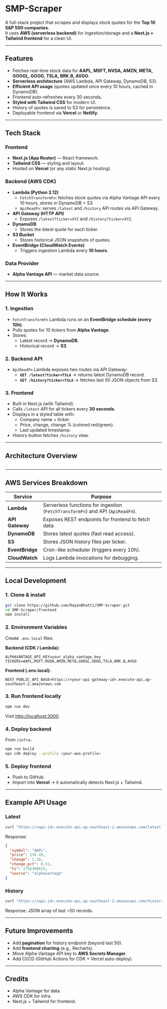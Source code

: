 # SMP-Scraper

A full-stack project that scrapes and displays stock quotes for the **Top 10 S&P 500 companies**.  
It uses **AWS (serverless backend)** for ingestion/storage and a **Next.js + Tailwind frontend** for a clean UI.  

---

## Features

- Fetches real-time stock data for **AAPL, MSFT, NVDA, AMZN, META, GOOGL, GOOG, TSLA, BRK.B, AVGO**.
- **Serverless architecture** (AWS Lambda, API Gateway, DynamoDB, S3).
- **Efficient API usage** (quotes updated once every 10 hours, cached in DynamoDB).
- Frontend auto-refreshes every 30 seconds.
- **Styled with Tailwind CSS** for modern UI.
- History of quotes is saved to S3 for persistence.
- Deployable frontend via **Vercel** or **Netlify**.

---

## Tech Stack

### Frontend
- **Next.js (App Router)** — React framework.
- **Tailwind CSS** — styling and layout.
- Hosted on **Vercel** (or any static Next.js hosting).

### Backend (AWS CDK)
- **Lambda (Python 3.12)**  
  - `FetchTransformFn`: fetches stock quotes via Alpha Vantage API every 10 hours, stores in DynamoDB + S3.  
  - `ApiReadFn`: serves `/latest` and `/history` API routes via API Gateway.  
- **API Gateway (HTTP API)**  
  - Exposes `/latest?ticker=XYZ` and `/history?ticker=XYZ`.  
- **DynamoDB**  
  - Stores the *latest* quote for each ticker.  
- **S3 Bucket**  
  - Stores historical JSON snapshots of quotes.  
- **EventBridge (CloudWatch Events)**  
  - Triggers ingestion Lambda every **10 hours**.  

### Data Provider
- **Alpha Vantage API** — market data source.

---

## How It Works

### 1. Ingestion
- `FetchTransformFn` Lambda runs on an **EventBridge schedule (every 10h)**.
- Pulls quotes for 10 tickers from **Alpha Vantage**.
- Stores:
  - Latest record → **DynamoDB**.
  - Historical record → **S3**.

### 2. Backend API
- `ApiReadFn` Lambda exposes two routes via API Gateway:
  - **`GET /latest?ticker=TSLA`** → returns latest DynamoDB record.
  - **`GET /history?ticker=TSLA`** → fetches last 50 JSON objects from S3.

### 3. Frontend
- Built in Next.js (with Tailwind).
- Calls `/latest` API for all tickers every **30 seconds**.
- Displays in a styled table with:
  - Company name + ticker.
  - Price, change, change % (colored red/green).
  - Last updated timestamp.
- History button fetches `/history` view.

---

## Architecture Overview

```

```

---

## AWS Services Breakdown

| Service         | Purpose                                                                 |
|-----------------|-------------------------------------------------------------------------|
| **Lambda**      | Serverless functions for ingestion (`FetchTransformFn`) and API (`ApiReadFn`). |
| **API Gateway** | Exposes REST endpoints for frontend to fetch data.                      |
| **DynamoDB**    | Stores latest quotes (fast read access).                                |
| **S3**          | Stores JSON history files per ticker.                                   |
| **EventBridge** | Cron-like scheduler (triggers every 10h).                               |
| **CloudWatch**  | Logs Lambda invocations for debugging.                                  |

---

## Local Development

### 1. Clone & install
```bash
git clone https://github.com/RayanBhatti/SMP-Scraper.git
cd SMP-Scraper/frontend
npm install
```

### 2. Environment Variables
Create `.env.local` files:

**Backend (CDK / Lambda):**
```
ALPHAVANTAGE_API_KEY=your_alpha_vantage_key
TICKERS=AAPL,MSFT,NVDA,AMZN,META,GOOGL,GOOG,TSLA,BRK.B,AVGO
```

**Frontend (.env.local):**
```
NEXT_PUBLIC_API_BASE=https://<your-api-gateway-id>.execute-api.ap-southeast-2.amazonaws.com
```

### 3. Run frontend locally
```bash
npm run dev
```
Visit [http://localhost:3000](http://localhost:3000).

### 4. Deploy backend
From `/infra`:
```bash
npm run build
npx cdk deploy --profile <your-aws-profile>
```

### 5. Deploy frontend
- Push to GitHub.
- Import into **Vercel** → it automatically detects Next.js + Tailwind.

---

## Example API Usage

### Latest
```bash
curl "https://<api-id>.execute-api.ap-southeast-2.amazonaws.com/latest?ticker=AAPL"
```

Response:
```json
{
  "symbol": "AAPL",
  "price": 230.49,
  "change": 1.18,
  "change_pct": 0.51,
  "ts": 1756390625,
  "source": "alphavantage"
}
```

### History
```bash
curl "https://<api-id>.execute-api.ap-southeast-2.amazonaws.com/history?ticker=AAPL"
```

Response: JSON array of last ~50 records.

---

## Future Improvements
- Add **pagination** for history endpoint (beyond last 50).
- Add **frontend charting** (e.g., Recharts).
- Move Alpha Vantage API key to **AWS Secrets Manager**.
- Add CI/CD (GitHub Actions for CDK + Vercel auto-deploy).

---

## Credits
- Alpha Vantage for data.
- AWS CDK for infra.
- Next.js + Tailwind for frontend.
